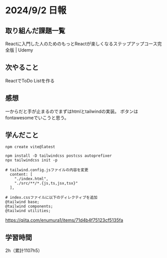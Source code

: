 # 2024/9/2 日報
## 取り組んだ課題一覧
Reactに入門した人のためのもっとReactが楽しくなるステップアップコース完全版 | Udemy

## 次やること
ReactでToDo Listを作る

## 感想
一からだと手が止まるのでまずはhtmlとtailwindの実装。
ボタンはfontawesomeでいこうと思う。

## 学んだこと
```
npm create vite@latest

npm install -D tailwindcss postcss autoprefixer
npx tailwindcss init -p

# tailwind.config.jsファイルの内容を変更
  content: [
    "./index.html",
    "./src/**/*.{js,ts,jsx,tsx}"
  ],

# index.cssファイルに以下のディレクティブを追加
@tailwind base;
@tailwind components;
@tailwind utilities;
```
https://qiita.com/enumura1/items/71d4b4f75123cf5135fa


## 学習時間
2h（累計1107h5）
